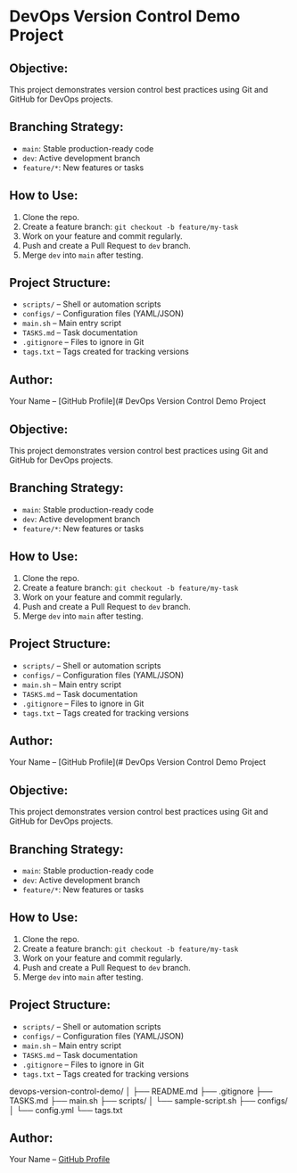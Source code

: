 # DevOps Version Control Demo Project

## Objective:
This project demonstrates version control best practices using Git and GitHub for DevOps projects.

## Branching Strategy:
- `main`: Stable production-ready code
- `dev`: Active development branch
- `feature/*`: New features or tasks

## How to Use:
1. Clone the repo.
2. Create a feature branch: `git checkout -b feature/my-task`
3. Work on your feature and commit regularly.
4. Push and create a Pull Request to `dev` branch.
5. Merge `dev` into `main` after testing.

## Project Structure:
- `scripts/` – Shell or automation scripts
- `configs/` – Configuration files (YAML/JSON)
- `main.sh` – Main entry script
- `TASKS.md` – Task documentation
- `.gitignore` – Files to ignore in Git
- `tags.txt` – Tags created for tracking versions

## Author:
Your Name – [GitHub Profile](# DevOps Version Control Demo Project

## Objective:
This project demonstrates version control best practices using Git and GitHub for DevOps projects.

## Branching Strategy:
- `main`: Stable production-ready code
- `dev`: Active development branch
- `feature/*`: New features or tasks

## How to Use:
1. Clone the repo.
2. Create a feature branch: `git checkout -b feature/my-task`
3. Work on your feature and commit regularly.
4. Push and create a Pull Request to `dev` branch.
5. Merge `dev` into `main` after testing.

## Project Structure:
- `scripts/` – Shell or automation scripts
- `configs/` – Configuration files (YAML/JSON)
- `main.sh` – Main entry script
- `TASKS.md` – Task documentation
- `.gitignore` – Files to ignore in Git
- `tags.txt` – Tags created for tracking versions

## Author:
Your Name – [GitHub Profile](# DevOps Version Control Demo Project

## Objective:
This project demonstrates version control best practices using Git and GitHub for DevOps projects.

## Branching Strategy:
- `main`: Stable production-ready code
- `dev`: Active development branch
- `feature/*`: New features or tasks

## How to Use:
1. Clone the repo.
2. Create a feature branch: `git checkout -b feature/my-task`
3. Work on your feature and commit regularly.
4. Push and create a Pull Request to `dev` branch.
5. Merge `dev` into `main` after testing.

## Project Structure:
- `scripts/` – Shell or automation scripts
- `configs/` – Configuration files (YAML/JSON)
- `main.sh` – Main entry script
- `TASKS.md` – Task documentation
- `.gitignore` – Files to ignore in Git
- `tags.txt` – Tags created for tracking versions


devops-version-control-demo/
│
├── README.md
├── .gitignore
├── TASKS.md
├── main.sh
├── scripts/
│   └── sample-script.sh
├── configs/
│   └── config.yml
└── tags.txt

## Author:
Your Name – [GitHub Profile](https://github.com/reddi-1218/devops-version-control.git)
